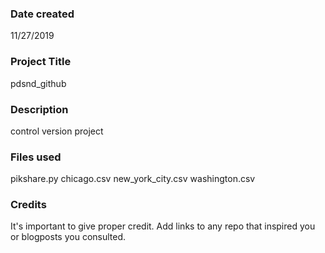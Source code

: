 ### Date created
11/27/2019

### Project Title
pdsnd_github

### Description
control version project

### Files used
pikshare.py
chicago.csv
new_york_city.csv
washington.csv

### Credits
It's important to give proper credit. Add links to any repo that inspired you or blogposts you consulted.

